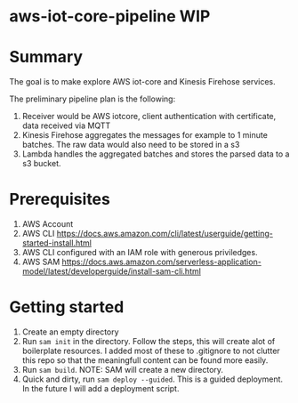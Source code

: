 # aws-iot-core-pipeline WIP

# Summary

The goal is to make explore AWS iot-core and Kinesis Firehose services. 

The preliminary pipeline plan is the following:
1. Receiver would be AWS iotcore, client authentication with certificate, data received via MQTT
2. Kinesis Firehose aggregates the messages for example to 1 minute batches. The raw data would also need to be stored in a s3
3. Lambda handles the aggregated batches and stores the parsed data to a s3 bucket.

# Prerequisites

1. AWS Account
2. AWS CLI https://docs.aws.amazon.com/cli/latest/userguide/getting-started-install.html
3. AWS CLI configured with an IAM role with generous priviledges.
4. AWS SAM https://docs.aws.amazon.com/serverless-application-model/latest/developerguide/install-sam-cli.html

# Getting started

1. Create an empty directory
2. Run ```sam init``` in the directory. Follow the steps, this will create alot of boilerplate resources. I added most of these to .gitignore to not clutter this repo so that the meaningfull content can be found more easily.
3. Run ```sam build```. NOTE: SAM will create a new directory.
4. Quick and dirty, run ```sam deploy --guided```. This is a guided deployment. In the future I will add a deployment script.